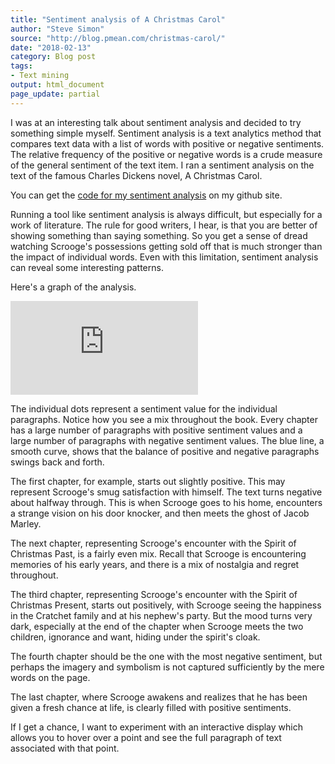 ```yaml
---
title: "Sentiment analysis of A Christmas Carol"
author: "Steve Simon"
source: "http://blog.pmean.com/christmas-carol/"
date: "2018-02-13"
category: Blog post
tags:
- Text mining
output: html_document
page_update: partial
---
```


I was at an interesting talk about sentiment analysis and decided to try
something simple myself. Sentiment analysis is a text analytics method
that compares text data with a list of words with positive or negative
sentiments. The relative frequency of the positive or negative words is
a crude measure of the general sentiment of the text item. I ran a
sentiment analysis on the text of the famous Charles Dickens novel, A
Christmas Carol.

<!---More--->

You can get the [code for my sentiment
analysis](https://github.com/pmean/text-mining-examples) on my github
site.

Running a tool like sentiment analysis is always difficult, but
especially for a work of literature. The rule for good writers, I hear,
is that you are better of showing something than saying something. So
you get a sense of dread watching Scrooge's possessions getting sold off
that is much stronger than the impact of individual words. Even with
this limitation, sentiment analysis can reveal some interesting
patterns.

Here's a graph of the analysis.

![Graph of sentiment
analysis](http://www.pmean.com/18/images.sentiment.html)

The individual dots represent a sentiment value for the individual
paragraphs. Notice how you see a mix throughout the book. Every chapter
has a large number of paragraphs with positive sentiment values and a
large number of paragraphs with negative sentiment values. The blue
line, a smooth curve, shows that the balance of positive and negative
paragraphs swings back and forth.

The first chapter, for example, starts out slightly positive. This may
represent Scrooge's smug satisfaction with himself. The text turns
negative about halfway through. This is when Scrooge goes to his home,
encounters a strange vision on his door knocker, and then meets the
ghost of Jacob Marley.

The next chapter, representing Scrooge's encounter with the Spirit of
Christmas Past, is a fairly even mix. Recall that Scrooge is
encountering memories of his early years, and there is a mix of
nostalgia and regret throughout.

The third chapter, representing Scrooge's encounter with the Spirit of
Christmas Present, starts out positively, with Scrooge seeing the
happiness in the Cratchet family and at his nephew's party. But the mood
turns very dark, especially at the end of the chapter when Scrooge meets
the two children, ignorance and want, hiding under the spirit's cloak.

The fourth chapter should be the one with the most negative sentiment,
but perhaps the imagery and symbolism is not captured sufficiently by
the mere words on the page.

The last chapter, where Scrooge awakens and realizes that he has been
given a fresh chance at life, is clearly filled with positive
sentiments.

If I get a chance, I want to experiment with an interactive display
which allows you to hover over a point and see the full paragraph of
text associated with that point.


